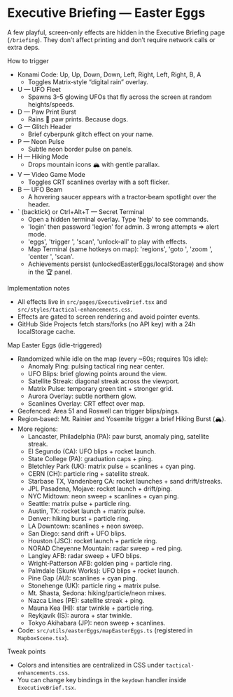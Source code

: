 # Executive Briefing — Easter Eggs

A few playful, screen‑only effects are hidden in the Executive Briefing page (`/briefing`). They don’t affect printing and don’t require network calls or extra deps.

How to trigger
- Konami Code: Up, Up, Down, Down, Left, Right, Left, Right, B, A
  - Toggles Matrix‑style “digital rain” overlay.
- U — UFO Fleet
  - Spawns 3–5 glowing UFOs that fly across the screen at random heights/speeds.
- D — Paw Print Burst
  - Rains 🐾 paw prints. Because dogs.
- G — Glitch Header
  - Brief cyberpunk glitch effect on your name.
- P — Neon Pulse
  - Subtle neon border pulse on panels.
- H — Hiking Mode
  - Drops mountain icons 🏔️ with gentle parallax.
- V — Video Game Mode
  - Toggles CRT scanlines overlay with a soft flicker.
- B — UFO Beam
  - A hovering saucer appears with a tractor‑beam spotlight over the header.
- ` (backtick) or Ctrl+Alt+T — Secret Terminal
  - Open a hidden terminal overlay. Type 'help' to see commands.
  - 'login' then password 'legion' for admin. 3 wrong attempts => alert mode.
  - 'eggs', 'trigger <name>', 'scan', 'unlock-all' to play with effects.
  - Map Terminal (same hotkeys on map): 'regions', 'goto <key>', 'zoom <n>', 'center <lng> <lat>', 'scan'.
  - Achievements persist (unlockedEasterEggs/localStorage) and show in the 🏆 panel.

Implementation notes
- All effects live in `src/pages/ExecutiveBrief.tsx` and `src/styles/tactical-enhancements.css`.
- Effects are gated to screen rendering and avoid pointer events.
- GitHub Side Projects fetch stars/forks (no API key) with a 24h localStorage cache.

Map Easter Eggs (idle-triggered)
- Randomized while idle on the map (every ~60s; requires 10s idle):
  - Anomaly Ping: pulsing tactical ring near center.
  - UFO Blips: brief glowing points around the view.
  - Satellite Streak: diagonal streak across the viewport.
  - Matrix Pulse: temporary green tint + stronger grid.
  - Aurora Overlay: subtle northern glow.
  - Scanlines Overlay: CRT effect over map.
- Geofenced: Area 51 and Roswell can trigger blips/pings.
- Region‑based: Mt. Rainier and Yosemite trigger a brief Hiking Burst (🏔️).
- More regions:
   - Lancaster, Philadelphia (PA): paw burst, anomaly ping, satellite streak.
   - El Segundo (CA): UFO blips + rocket launch.
   - State College (PA): graduation caps + ping.
   - Bletchley Park (UK): matrix pulse + scanlines + cyan ping.
   - CERN (CH): particle ring + satellite streak.
   - Starbase TX, Vandenberg CA: rocket launches + sand drift/streaks.
  - JPL Pasadena, Mojave: rocket launch + drift/ping.
  - NYC Midtown: neon sweep + scanlines + cyan ping.
  - Seattle: matrix pulse + particle ring.
  - Austin, TX: rocket launch + matrix pulse.
  - Denver: hiking burst + particle ring.
  - LA Downtown: scanlines + neon sweep.
  - San Diego: sand drift + UFO blips.
  - Houston (JSC): rocket launch + particle ring.
  - NORAD Cheyenne Mountain: radar sweep + red ping.
  - Langley AFB: radar sweep + UFO blips.
  - Wright‑Patterson AFB: golden ping + particle ring.
  - Palmdale (Skunk Works): UFO blips + rocket launch.
  - Pine Gap (AU): scanlines + cyan ping.
  - Stonehenge (UK): particle ring + matrix pulse.
  - Mt. Shasta, Sedona: hiking/particle/neon mixes.
  - Nazca Lines (PE): satellite streak + ping.
  - Mauna Kea (HI): star twinkle + particle ring.
  - Reykjavík (IS): aurora + star twinkle.
  - Tokyo Akihabara (JP): neon sweep + scanlines.
- Code: `src/utils/easterEggs/mapEasterEggs.ts` (registered in `MapboxScene.tsx`).

Tweak points
- Colors and intensities are centralized in CSS under `tactical-enhancements.css`.
- You can change key bindings in the `keydown` handler inside `ExecutiveBrief.tsx`.

